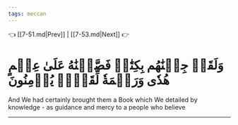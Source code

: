 ```yaml
---
tags: meccan
---
```


👈 [[7-51.md|Prev]] | [[7-53.md|Next]] 👉

# وَلَقَدۡ جِئۡنَٰهُم بِكِتَٰبٖ فَصَّلۡنَٰهُ عَلَىٰ عِلۡمٍ هُدٗى وَرَحۡمَةٗ لِّقَوۡمٖ يُؤۡمِنُونَ

And We had certainly brought them a Book which We detailed by knowledge - as guidance and mercy to a people who believe

---

